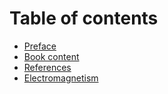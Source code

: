 # Table of contents

* [Preface](README.md)
* [Book content](book-content.md)
* [References](references.md)
* [Electromagnetism](electromagnetism.md)

